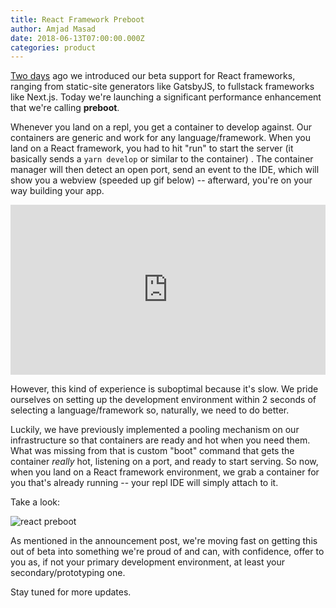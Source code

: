 ```yaml
---
title: React Framework Preboot
author: Amjad Masad
date: 2018-06-13T07:00:00.000Z
categories: product
---
```


[Two days](react) ago we introduced our beta support for React frameworks, ranging from
static-site generators like GatsbyJS, to fullstack frameworks like
Next.js. Today we're launching a significant performance enhancement that we're
calling **preboot**.

Whenever you land on a repl, you get a container to develop against. Our containers are generic and work for any
language/framework. When you land on a React framework, you had to hit "run"
to start the server (it basically sends a `yarn develop` or similar to the container)
. The container manager will then detect an open port, send an
event to the IDE, which will show you a webview (speeded up gif below) -- afterward, you're on
your way building your app.

<div style='position:relative;padding-bottom:54%'><iframe src='https://gfycat.com/ifr/RingedPerfumedAmericanbittern' frameborder='0' scrolling='no' width='100%' height='100%' style='position:absolute;top:0;left:0' allowfullscreen></iframe></div>

However, this kind of experience is suboptimal because it's slow. We pride
ourselves on setting up the development environment within 2 seconds of selecting
a language/framework so, naturally, we need to do better.

Luckily, we have previously implemented a pooling mechanism on our
infrastructure so that containers are ready and hot when you need them. What was
missing from that is custom "boot" command that gets the container *really* hot,
listening on a port, and ready to start serving. So now, when you land on a
React framework environment, we grab a container for you that's already
running -- your repl IDE will simply attach to it.

Take a look:

![react preboot](/public/images/blog/react-preboot.gif)

As mentioned in the announcement post, we're moving fast on getting this
out of beta into something we're proud of and can, with confidence, offer
to you as, if not your primary development environment, at least your
secondary/prototyping one.

Stay tuned for more updates.